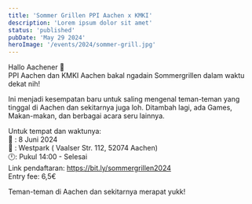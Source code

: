 ```yaml
---
title: 'Sommer Grillen PPI Aachen x KMKI'
description: 'Lorem ipsum dolor sit amet'
status: 'published'
pubDate: 'May 29 2024'
heroImage: '/events/2024/sommer-grill.jpg'
---
```


Hallo Aachener 👋  
PPI Aachen dan KMKI Aachen bakal ngadain Sommergrillen dalam waktu dekat nih!

Ini menjadi kesempatan baru untuk saling mengenal teman-teman yang tinggal di Aachen dan sekitarnya juga loh. Ditambah lagi, ada Games, Makan-makan, dan berbagai acara seru lainnya.

Untuk tempat dan waktunya:  
📅 : 8 Juni 2024  
📍 : Westpark ( Vaalser Str. 112, 52074 Aachen)  
🕛: Pukul 14:00 - Selesai  
⁠⁠Link pendaftaran: https://bit.ly/sommergrillen2024  
⁠Entry fee: 6,5€

Teman-teman di Aachen dan sekitarnya merapat yukk!
